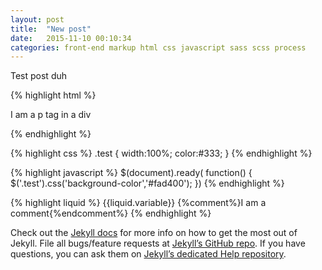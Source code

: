 ```yaml
---
layout: post
title:  "New post"
date:   2015-11-10 00:10:34
categories: front-end markup html css javascript sass scss process
---
```

Test post duh

{% highlight html %}
<div class="test"><p>I am a p tag in a div</p></div>
{% endhighlight %}

{% highlight css %}
.test {
  width:100%;
  color:#333;
}
{% endhighlight %}

{% highlight javascript %}
  $(document).ready( function() {
    $('.test').css('background-color','#fad400');
  })
{% endhighlight %}

{% highlight liquid %}
  {{liquid.variable}}
  {%comment%}I am a comment{%endcomment%}
{% endhighlight %}

Check out the [Jekyll docs][jekyll] for more info on how to get the most out of Jekyll. File all bugs/feature requests at [Jekyll’s GitHub repo][jekyll-gh]. If you have questions, you can ask them on [Jekyll’s dedicated Help repository][jekyll-help].

[jekyll]:      http://jekyllrb.com
[jekyll-gh]:   https://github.com/jekyll/jekyll
[jekyll-help]: https://github.com/jekyll/jekyll-help

